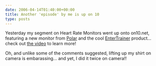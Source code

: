 ```yaml
---
date: 2006-04-14T01:40:00+00:00
title: Another 'episode' by me is up on 10
type: posts
---
```

Yesterday my segment on Heart Rate Monitors went up onto on10.net, featuring a new monitor from [Polar](https://www.polarusa.com) and the cool [EnterTrainer](https://www.theentertrainer.com/) product... check out [the video](https://on10.net/TheShow/2169/) to learn more!

Oh, and unlike some of the comments suggested, lifting up my shirt on camera is embarassing... and yet, I did it twice on camera!!
